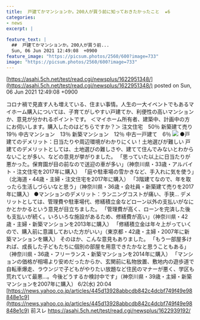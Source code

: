 ```yaml
---
title:  戸建てかマンションか。200人が買う前に知っておきたかったこと  ★6  
categories:
- news
excerpt: |
  
feature_text: |
  ##  戸建てかマンションか。200人が買う前...
  Sun, 06 Jun 2021 12:49:08  +0900
feature_image: "https://picsum.photos/2560/600?image=733"
image: "https://picsum.photos/2560/600?image=733"
---
```


[https://asahi.5ch.net/test/read.cgi/newsplus/1622951348/](https://asahi.5ch.net/test/read.cgi/newsplus/1622951348/)
posted on Sun, 06 Jun 2021 12:49:08  +0900

<!--more-->

コロナ禍で見直す人も増えている、住まい事情。人生の一大イベントでもあるマイホーム購入については、子育てがしやすい戸建てか、利便性の高いマンションか、意見が分かれるポイントです。 ＜マイホーム所有者、建築中、計画中の方にお伺いします。購入したのはどちらですか？＞ 注文住宅　50％ 新築建て売り　19％ 中古マンション　13％ 新築マンション　12％ 中古一戸建て　6％ ![](https://news-pctr.c.yimg.jp/uUzvQ3lML_bkIqyakc1vFhcD1LjPo8yt_iUb5dR3d8r5m8rSD2r1Nf-NxZJIuHs6aH9tKAVC_7jzQXQJYKSvYby4utf1whVyAl7POWp7N2sLSmSy854ql-1iTa37LnktCRsXHx7lRDBio_sWPuRjnA-AONzokCa3NCfpb7PoNVc=.jpg) ●戸建てのデメリット：日当たりや周辺環境がわかりにくい！土地選びが難しい 戸建てのデメリットとしては、土地選びの難しさや、建てて住んでみないとわからないことが多い、などの意見が挙がりました。 「思っていた以上に日当たりが悪かった。保育園が目の前なので送迎の車が多い」（神奈川県・33歳・アルバイト・注文住宅を2017年に購入） 「庭や駐車場の雪かきなど、手入れに気を使う」（北海道・44歳・主婦・注文住宅を2017年に購入） 「3階建てなので、年を取ったら生活しづらいなと思う」（神奈川県・36歳・会社員・新築建て売りを2017年に購入） ●マンションのデメリット：ランニングコストが痛い、手狭… デメリットとしては、管理費や駐車場代、修繕積立金などローン以外の支払いがなにかとかかるという意見が目立ちました。 「管理費が高く、ローンを完済した後も支払いが続く。いろいろな施設があるため、修繕費が高い」（神奈川県・42歳・主婦・新築マンションを2013年に購入） 「修繕積立金は年々上がっていくので、購入前に意識しておいた方がいい」（東京都・42歳・主婦・2007年に新築マンションを購入） そのほか、こんな意見もありました。 「もう一部屋多ければ、成長した子どもたちに個別の部屋を用意できたかなと思うこともある」（神奈川県・36歳・フリーランス・新築マンションを2014年に購入） 「マンションの価格が相場より安めだったからか、玄関前に私物放置、敷地内の遊歩道で自転車爆走、ラウンジで子どもがやりたい放題など住民のマナーが悪く、学区も荒れていて最悪…。今後どうするか検討中です」（神奈川県・39歳・主婦・新築マンションを2007年に購入） 6/2(水) 20:04 [https://news.yahoo.co.jp/articles/445d13928abbcdb842c4dcbf749f49e98848e1c9](https://news.yahoo.co.jp/articles/445d13928abbcdb842c4dcbf749f49e98848e1c9) 前スレ https://asahi.5ch.net/test/read.cgi/newsplus/1622939192/
